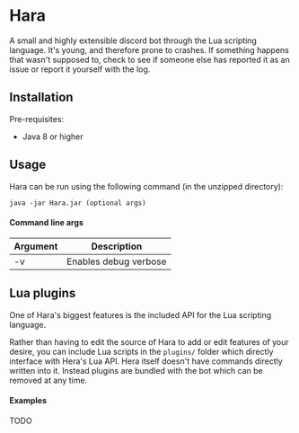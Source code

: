 # Hara

A small and highly extensible discord bot through the Lua scripting language. It's young, and therefore prone to crashes.
If something happens that wasn't supposed to, check to see if someone else has reported it as an issue or report it yourself with the log.

## Installation

Pre-requisites:
 - Java 8 or higher

## Usage

Hara can be run using the following command (in the unzipped directory):

```
java -jar Hara.jar (optional args)
```

#### Command line args

| Argument | Description |
| -------- | ----------- |
| -v       | Enables debug verbose |

## Lua plugins

One of Hara's biggest features is the included API for the Lua scripting language.

Rather than having to edit the source of Hara to add or edit features of your desire, you can include Lua scripts in the ```plugins/``` folder which directly interface with Hera's Lua API.
Hera itself doesn't have commands directly written into it. Instead plugins are bundled with the bot which can be removed at any time.

#### Examples

TODO